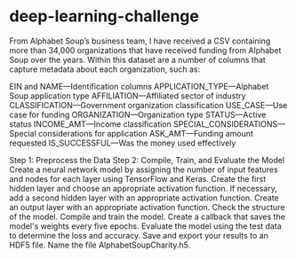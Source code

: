 # deep-learning-challenge

From Alphabet Soup’s business team, I have received a CSV containing more than 34,000 organizations that have received funding from Alphabet Soup over the years. Within this dataset are a number of columns that capture metadata about each organization, such as:

EIN and NAME—Identification columns
APPLICATION_TYPE—Alphabet Soup application type
AFFILIATION—Affiliated sector of industry
CLASSIFICATION—Government organization classification
USE_CASE—Use case for funding
ORGANIZATION—Organization type
STATUS—Active status
INCOME_AMT—Income classification
SPECIAL_CONSIDERATIONS—Special considerations for application
ASK_AMT—Funding amount requested
IS_SUCCESSFUL—Was the money used effectively

Step 1: Preprocess the Data
Step 2: Compile, Train, and Evaluate the Model
       Create a neural network model by assigning the number of input features and nodes for each layer using TensorFlow and Keras.
       Create the first hidden layer and choose an appropriate activation function.
       If necessary, add a second hidden layer with an appropriate activation function.
       Create an output layer with an appropriate activation function.
       Check the structure of the model.
       Compile and train the model.
       Create a callback that saves the model's weights every five epochs.
       Evaluate the model using the test data to determine the loss and accuracy.
       Save and export your results to an HDF5 file. Name the file AlphabetSoupCharity.h5.